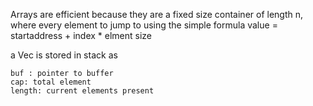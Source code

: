 Arrays are efficient because they are a fixed size container of length n, where every element to jump to using the simple formula
	value = startaddress + index * elment size
	
a Vec<T> is stored in stack as 
	
	buf : pointer to buffer
	cap: total element
	length: current elements present
	

	